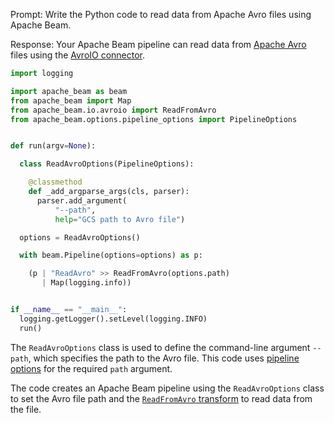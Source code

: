 Prompt:
Write the Python code to read data from Apache Avro files using Apache Beam.

Response:
Your Apache Beam pipeline can read data from [Apache Avro](https://avro.apache.org/) files using the [AvroIO connector](https://beam.apache.org/releases/pydoc/current/apache_beam.io.avroio.html).

```python
import logging

import apache_beam as beam
from apache_beam import Map
from apache_beam.io.avroio import ReadFromAvro
from apache_beam.options.pipeline_options import PipelineOptions


def run(argv=None):

  class ReadAvroOptions(PipelineOptions):

    @classmethod
    def _add_argparse_args(cls, parser):
      parser.add_argument(
          "--path",
          help="GCS path to Avro file")

  options = ReadAvroOptions()

  with beam.Pipeline(options=options) as p:

    (p | "ReadAvro" >> ReadFromAvro(options.path)
       | Map(logging.info))


if __name__ == "__main__":
  logging.getLogger().setLevel(logging.INFO)
  run()
```

The `ReadAvroOptions` class is used to define the command-line argument `--path`, which specifies the path to the Avro file. This code uses [pipeline options](https://beam.apache.org/documentation/patterns/pipeline-options/) for the required `path` argument.

The code creates an Apache Beam pipeline using the `ReadAvroOptions` class to set the Avro file path and the [`ReadFromAvro` transform](https://beam.apache.org/releases/pydoc/current/apache_beam.io.avroio.html#apache_beam.io.avroio.ReadFromAvro) to read data from the file.
